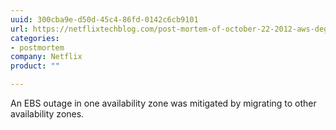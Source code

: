 ```yaml
---
uuid: 300cba9e-d50d-45c4-86fd-0142c6cb9101
url: https://netflixtechblog.com/post-mortem-of-october-22-2012-aws-degradation-efcee3ab40d5
categories:
- postmortem
company: Netflix
product: ""

---
```


An EBS outage in one availability zone was mitigated by migrating to other availability zones.
